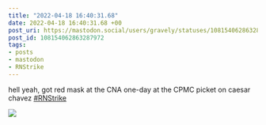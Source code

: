 ```yaml
---
title: "2022-04-18 16:40:31.68"
date: 2022-04-18 16:40:31.68 +00
post_uri: https://mastodon.social/users/gravely/statuses/108154062863287972
post_id: 108154062863287972
tags:
- posts
- mastodon
- RNStrike
---
```

hell yeah, got red mask at the CNA one-day at the CPMC picket on caesar chavez [#RNStrike](https://mastodon.social/tags/RNStrike)


![](/images/108154062782384595.jpg)

